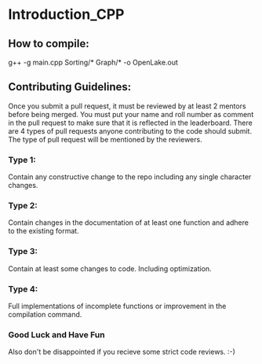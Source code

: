 # Introduction_CPP

## How to compile:
g++ -g main.cpp Sorting/* Graph/* -o OpenLake.out

## Contributing Guidelines:
Once you submit a pull request, it must be reviewed by at least 2 mentors before being merged.
You must put your name and roll number as comment in the pull request to make sure that it is reflected in the leaderboard.
There are 4 types of pull requests anyone contributing to the code should submit.
The type of pull request will be mentioned by the reviewers.

### Type 1:

Contain any constructive change to the repo including any single character changes.

### Type 2:

Contain changes in the documentation of at least one function and adhere to the existing format.

### Type 3:

Contain at least some changes to code. Including optimization.

### Type 4:

Full implementations of incomplete functions or improvement in the compilation command.

### Good Luck and Have Fun

Also don't be disappointed if you recieve some strict code reviews. :-)
